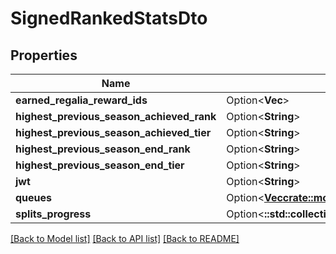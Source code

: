 # SignedRankedStatsDto

## Properties

Name | Type | Description | Notes
------------ | ------------- | ------------- | -------------
**earned_regalia_reward_ids** | Option<**Vec<String>**> |  | [optional]
**highest_previous_season_achieved_rank** | Option<**String**> |  | [optional]
**highest_previous_season_achieved_tier** | Option<**String**> |  | [optional]
**highest_previous_season_end_rank** | Option<**String**> |  | [optional]
**highest_previous_season_end_tier** | Option<**String**> |  | [optional]
**jwt** | Option<**String**> |  | [optional]
**queues** | Option<[**Vec<crate::models::RankedQueueStatsDto>**](RankedQueueStatsDTO.md)> |  | [optional]
**splits_progress** | Option<**::std::collections::HashMap<String, i32>**> |  | [optional]

[[Back to Model list]](../README.md#documentation-for-models) [[Back to API list]](../README.md#documentation-for-api-endpoints) [[Back to README]](../README.md)


